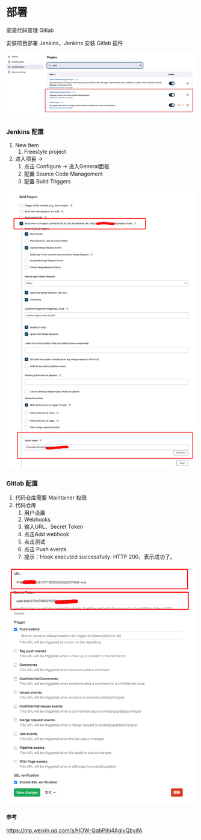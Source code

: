 # 部署

安装代码管理 Gitlab

安装项目部署 Jenkins，Jenkins 安装 Gitlab 插件

![](./1.jpg)

### Jenkins 配置

1. New Item 
	1. Freestyle project
2. 进入项目 -> 
	1. 点击 Configure -> 进入General面板
	2. 配置 Source Code Management
	3. 配置 Build Triggers

![](./2.png)

### Gitlab 配置

1. 代码仓库需要 Maintainer 权限
2. 代码仓库
	1. 用户设置 
	2. Webhooks
	3. 输入URL、Secret Token
	4. 点击Add webhook
	5. 点击测试
	6. 点击 Push events
	7. 提示：Hook executed successfully: HTTP 200，表示成功了。

![](./3.png)

#### 参考

https://mp.weixin.qq.com/s/HOW-QqbPjhi4AglvQbyifA